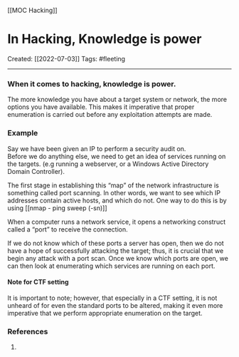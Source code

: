 [[MOC Hacking]]

# In Hacking, Knowledge is power
Created:  [[2022-07-03]]
Tags: #fleeting 

---
### When it comes to hacking, knowledge is power. 

The more knowledge you have about a target system or network, the more options you have available. This makes it imperative that proper enumeration is carried out before any exploitation attempts are made.


### Example
Say we have been given an IP to perform a security audit on. \
Before we do anything else, we need to get an idea of services running on the targets. (e.g running a webserver, or a Windows Active Directory Domain Controller). 

The first stage in establishing this “map” of the network infrastructure is something called port scanning. In other words, we want to see which IP addresses contain active hosts, and which do not. One way to do this is by using [[nmap - ping sweep (-sn)]]

When a computer runs a network service, it opens a networking construct called a “port” to receive the connection.

If we do not know which of these ports a server has open, then we do not have a hope of successfully attacking the target; thus, it is crucial that we begin any attack with a port scan. Once we know which ports are open, we can then look at enumerating which services are running on each port.


#### Note for CTF setting
It is important to note; however, that especially in a CTF setting, it is not unheard of for even the standard ports to be altered, making it even more imperative that we perform appropriate enumeration on the target.














### References
1. 